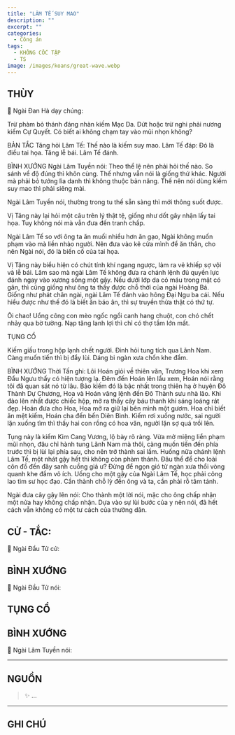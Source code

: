 ```yaml
---
title: "LÂM TẾ SUY MAO"
description: ""
excerpt: ""
categories:
  - Công án
tags:
  - KHÔNG CỐC TẬP
  - TS 
image: /images/koans/great-wave.webp
---
```


## THÙY

📢 Ngài Đan Hà dạy chúng:

Trừ phàm bỏ thánh đáng nhàn kiếm Mạc Da. Dứt hoặc trừ nghi phải nương kiếm Cự Quyết. Có biết ai không chạm tay vào mũi nhọn không?

BẢN TẮC
Tăng hỏi Lâm Tế: Thế nào là kiếm suy mao.
Lâm Tế đáp: Đó là điều tai họa.
Tăng lễ bái.
Lâm Tế đánh.

BÌNH XƯỚNG
Ngài Lâm Tuyền nói: Theo thể lệ nên phải hỏi thế nào. So sánh về độ đúng thì khôn cùng. Thế nhưng vẫn nói là giống thứ khác. Người mà phải bỏ tướng lìa danh thì không thuộc bản năng. Thế nên nói dùng kiếm suy mao thì phải siêng mài.

Ngài Lâm Tuyền nói, thường trong tu thế sẵn sàng thì mới thông suốt được.

Vị Tăng này lại hỏi một câu trên lý thật tệ, giống như dốt gây nhận lấy tai họa. Tuy không nói mà vẫn đưa đến tranh chấp.

Ngài Lâm Tế so với ông ta ăn muối nhiều hơn ăn gạo, Ngài không muốn phạm vào mà liền nhào người. Nên đưa vào kẽ cửa mình để ăn thân, cho nên Ngài nói, đó là biến cố của tai họa.

Vị Tăng này biểu hiện có chút tính khí ngang ngược, làm ra vẻ khiếp sợ vội và lễ bái. Lâm sao mà ngài Lâm Tế không đưa ra chánh lệnh đủ quyền lực đánh ngay vào xương sống một gậy. Nếu dưới lớp da có máu trong mật có gân, thì cũng giống như ông ta thấy được chỗ thời của ngài Hoàng Bá. Giống như phát chân ngài, ngài Lâm Tế đánh vào hông Đại Ngu ba cái. Nếu hiểu được như thế đó là biết ăn báo ân, thì sự truyền thừa thật có thứ tự.

Ôi chao! Uổng công con mèo ngốc ngồi canh hang chuột, con chó chết nhảy qua bờ tường. Nạp tăng lanh lợi thì chỉ có thợ tầm lớn mất.

TỤNG CỔ

Kiếm giấu trong hộp lạnh chết người.
Đinh hỏi tung tích qua Lãnh Nam.
Càng muốn tiến thì bị đẩy lùi.
Dáng bi ngàn xưa chốn khe đầm.

BÌNH XƯỚNG
Thời Tấn ghi: Lôi Hoán giỏi về thiên văn, Trương Hoa khi xem Đẩu Ngưu thấy có hiện tượng lạ. Đêm đến Hoán lên lầu xem, Hoán nói rằng tôi đã quan sát nó từ lâu. Bảo kiếm đó là bậc nhất trong thiên hạ ở huyện Đô Thành Dự Chương, Hoa và Hoán vâng lệnh đến Đô Thành sưu nhà lão. Khi đào lên nhất được chiếc hộp, mở ra thấy cây báu thanh khí sáng loáng rát đẹp. Hoán đưa cho Hoa, Hoa mở ra giữ lại bên mình một gươm. Hoa chỉ biết ăn mệt kiếm, Hoán cha đến bến Diên Bình. Kiếm rơi xuống nước, sai người lặn xuống tìm thì thấy hai con rồng có hoa văn, người lặn sợ quá trồi lên.

Tụng này là kiếm Kim Cang Vương, lộ bày rõ ràng. Vừa mở miệng liền phạm mũi nhọn, đâu chỉ hành tung Lãnh Nam mà thôi, càng muốn tiến đến phía trước thì bị lùi lại phía sau, cho nên trở thành sai lầm. Huống nữa chánh lệnh Lâm Tế, một nhát gậy hết thì không còn phàm thánh. Đâu thể để cho loài côn đồ đến đây sanh cuồng giả ư? Đừng để ngọn gió từ ngàn xưa thổi vòng quanh khe đầm vô ích. Uống cho một gậy của Ngài Lâm Tế, học phải công lao tìm sư học đạo. Cần thành chỗ lỳ đến ông và ta, cần phải rỗ tâm tánh.

Ngài đưa cây gậy lên nói: Cho thành một lời nói, mặc cho ông chấp nhận một nửa hay không chấp nhận. Dựa vào sự lùi bước của y nên nói, đã hết cách vẫn không có một tư cách của thường dân.

## CỬ - TẮC:

📢 Ngài Đầu Tử cử:

> 

## BÌNH XƯỚNG

📢 Ngài Đầu Tử nói:


## TỤNG CỔ

<blockquote>

</blockquote>

## BÌNH XƯỚNG

📢 Ngài Lâm Tuyền nói:



<hr class="blog-rule" />

## NGUỒN

> ✨ ...

<hr class="blog-rule" />

## GHI CHÚ

[^1]: ⭐️ <a href="/masters/Baizhang-Huaihai" target="_blank">🔗 TS </a>


